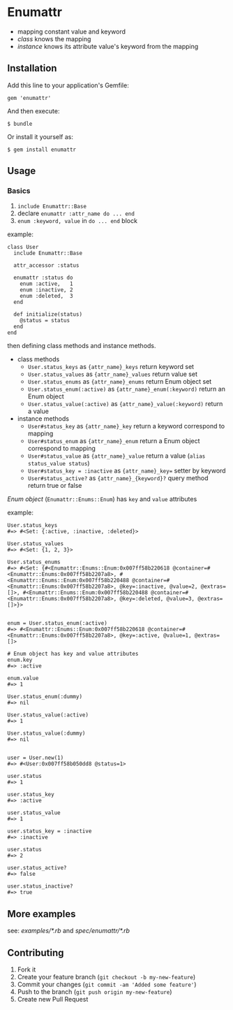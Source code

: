# Enumattr

* mapping constant value and keyword
* _class_ knows the mapping
* _instance_ knows its attribute value's keyword from the mapping

## Installation

Add this line to your application's Gemfile:

    gem 'enumattr'

And then execute:

    $ bundle

Or install it yourself as:

    $ gem install enumattr

## Usage

### Basics

1. `include Enumattr::Base`
2. declare `enumattr :attr_name do ... end`
3. `enum :keyword, value` in `do ... end` block

example:

    class User
      include Enumattr::Base

      attr_accessor :status

      enumattr :status do
        enum :active,   1
        enum :inactive, 2
        enum :deleted,  3
      end

      def initialize(status)
        @status = status
      end
    end

then defining class methods and instance methods.

* class methods
  * `User.status_keys` as `{attr_name}_keys` return keyword set
  * `User.status_values` as `{attr_name}_values` return value set
  * `User.status_enums` as `{attr_name}_enums` return Enum object set
  * `User.status_enum(:active)` as `{attr_name}_enum(:keyword)` return an Enum object
  * `User.status_value(:active)` as `{attr_name}_value(:keyword)` return a value
* instance methods
  * `User#status_key` as `{attr_name}_key` return a keyword correspond to mapping
  * `User#status_enum` as `{attr_name}_enum` return a Enum object correspond to mapping
  * `User#status_value` as `{attr_name}_value` return a value (`alias status_value status`)
  * `User#status_key = :inactive` as `{attr_name}_key=` setter by keyword
  * `User#status_active?` as `{attr_name}_{keyword}?` query method return true or false

_Enum object_ (`Enumattr::Enums::Enum`) has `key` and `value` attributes

example:

    User.status_keys
    #=> #<Set: {:active, :inactive, :deleted}>

    User.status_values
    #=> #<Set: {1, 2, 3}>

    User.status_enums
    #=> #<Set: {#<Enumattr::Enums::Enum:0x007ff58b220618 @container=#<Enumattr::Enums:0x007ff58b2207a8>, #<Enumattr::Enums::Enum:0x007ff58b220488 @container=#<Enumattr::Enums:0x007ff58b2207a8>, @key=:inactive, @value=2, @extras=[]>, #<Enumattr::Enums::Enum:0x007ff58b220488 @container=#<Enumattr::Enums:0x007ff58b2207a8>, @key=:deleted, @value=3, @extras=[]>}>


    enum = User.status_enum(:active)
    #=> #<Enumattr::Enums::Enum:0x007ff58b220618 @container=#<Enumattr::Enums:0x007ff58b2207a8>, @key=:active, @value=1, @extras=[]>

    # Enum object has key and value attributes
    enum.key
    #=> :active

    enum.value
    #=> 1

    User.status_enum(:dummy)
    #=> nil

    User.status_value(:active)
    #=> 1

    User.status_value(:dummy)
    #=> nil


    user = User.new(1)
    #=> #<User:0x007ff58b050dd8 @status=1>

    user.status
    #=> 1

    user.status_key
    #=> :active

    user.status_value
    #=> 1

    user.status_key = :inactive
    #=> :inactive

    user.status
    #=> 2

    user.status_active?
    #=> false

    user.status_inactive?
    #=> true

## More examples

see: _examples/*.rb_ and _spec/enumattr/*.rb_

## Contributing

1. Fork it
2. Create your feature branch (`git checkout -b my-new-feature`)
3. Commit your changes (`git commit -am 'Added some feature'`)
4. Push to the branch (`git push origin my-new-feature`)
5. Create new Pull Request
